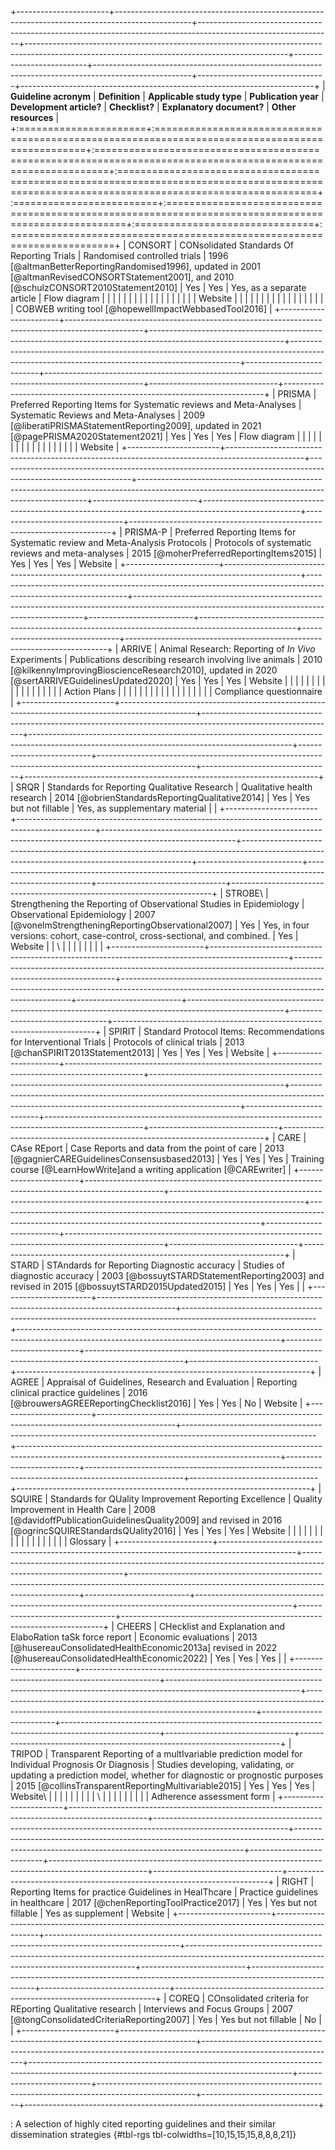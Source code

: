 +-----------------------+-------------------------------------------------------------------------------------------------+---------------------------------------------------------------------------------------------------------------+-----------------------------------------------------------------------------------------------------------------------------------------------+--------------------------+------------------------------------------------------------------------------------------------------+--------------------------------+-------------------------------------------------------------------------+
| **Guideline acronym** | **Definition**                                                                                  | **Applicable study type**                                                                                     | **Publication year**                                                                                                                          | **Development article?** | **Checklist?**                                                                                       | **Explanatory document?**      | **Other resources**                                                     |
+:======================+:================================================================================================+:==============================================================================================================+:==============================================================================================================================================+:=========================+:=====================================================================================================+:===============================+:========================================================================+
| CONSORT               | CONsolidated Standards Of Reporting Trials                                                      | Randomised controlled trials                                                                                  | 1996 [@altmanBetterReportingRandomised1996], updated in 2001 [@altmanRevisedCONSORTStatement2001], and 2010 [@schulzCONSORT2010Statement2010] | Yes                      | Yes                                                                                                  | Yes, as a separate article     | Flow diagram                                                            |
|                       |                                                                                                 |                                                                                                               |                                                                                                                                               |                          |                                                                                                      |                                |                                                                         |
|                       |                                                                                                 |                                                                                                               |                                                                                                                                               |                          |                                                                                                      |                                | Website                                                                 |
|                       |                                                                                                 |                                                                                                               |                                                                                                                                               |                          |                                                                                                      |                                |                                                                         |
|                       |                                                                                                 |                                                                                                               |                                                                                                                                               |                          |                                                                                                      |                                | COBWEB writing tool [@hopewellImpactWebbasedTool2016]                   |
+-----------------------+-------------------------------------------------------------------------------------------------+---------------------------------------------------------------------------------------------------------------+-----------------------------------------------------------------------------------------------------------------------------------------------+--------------------------+------------------------------------------------------------------------------------------------------+--------------------------------+-------------------------------------------------------------------------+
| PRISMA                | Preferred Reporting Items for Systematic reviews and Meta-Analyses                              | Systematic Reviews and Meta-Analyses                                                                          | 2009 [@liberatiPRISMAStatementReporting2009], updated in 2021 [@pagePRISMA2020Statement2021]                                                  | Yes                      | Yes                                                                                                  | Yes                            | Flow diagram                                                            |
|                       |                                                                                                 |                                                                                                               |                                                                                                                                               |                          |                                                                                                      |                                |                                                                         |
|                       |                                                                                                 |                                                                                                               |                                                                                                                                               |                          |                                                                                                      |                                | Website                                                                 |
+-----------------------+-------------------------------------------------------------------------------------------------+---------------------------------------------------------------------------------------------------------------+-----------------------------------------------------------------------------------------------------------------------------------------------+--------------------------+------------------------------------------------------------------------------------------------------+--------------------------------+-------------------------------------------------------------------------+
| PRISMA-P              | Preferred Reporting Items for Systematic review and Meta-Analysis Protocols                     | Protocols of systematic reviews and meta-analyses                                                             | 2015 [@moherPreferredReportingItems2015]                                                                                                      | Yes                      | Yes                                                                                                  | Yes                            | Website                                                                 |
+-----------------------+-------------------------------------------------------------------------------------------------+---------------------------------------------------------------------------------------------------------------+-----------------------------------------------------------------------------------------------------------------------------------------------+--------------------------+------------------------------------------------------------------------------------------------------+--------------------------------+-------------------------------------------------------------------------+
| ARRIVE                | Animal Research: Reporting of *In Vivo* Experiments                                             | Publications describing research involving live animals                                                       | 2010 [@kilkennyImprovingBioscienceResearch2010], updated in 2020 [@sertARRIVEGuidelinesUpdated2020]                                           | Yes                      | Yes                                                                                                  | Yes                            | Website                                                                 |
|                       |                                                                                                 |                                                                                                               |                                                                                                                                               |                          |                                                                                                      |                                |                                                                         |
|                       |                                                                                                 |                                                                                                               |                                                                                                                                               |                          |                                                                                                      |                                | Action Plans                                                            |
|                       |                                                                                                 |                                                                                                               |                                                                                                                                               |                          |                                                                                                      |                                |                                                                         |
|                       |                                                                                                 |                                                                                                               |                                                                                                                                               |                          |                                                                                                      |                                | Compliance questionnaire                                                |
+-----------------------+-------------------------------------------------------------------------------------------------+---------------------------------------------------------------------------------------------------------------+-----------------------------------------------------------------------------------------------------------------------------------------------+--------------------------+------------------------------------------------------------------------------------------------------+--------------------------------+-------------------------------------------------------------------------+
| SRQR                  | Standards for Reporting Qualitative Research                                                    | Qualitative health research                                                                                   | 2014 [@obrienStandardsReportingQualitative2014]                                                                                               | Yes                      | Yes but not fillable                                                                                 | Yes, as supplementary material |                                                                         |
+-----------------------+-------------------------------------------------------------------------------------------------+---------------------------------------------------------------------------------------------------------------+-----------------------------------------------------------------------------------------------------------------------------------------------+--------------------------+------------------------------------------------------------------------------------------------------+--------------------------------+-------------------------------------------------------------------------+
| STROBE\               | Strengthening the Reporting of Observational Studies in Epidemiology                            | Observational Epidemiology                                                                                    | 2007 [@vonelmStrengtheningReportingObservational2007]                                                                                         | Yes                      | Yes, in four versions: cohort, case-control, cross-sectional, and combined.                          | Yes                            | Website                                                                 |
| \                     |                                                                                                 |                                                                                                               |                                                                                                                                               |                          |                                                                                                      |                                |                                                                         |
+-----------------------+-------------------------------------------------------------------------------------------------+---------------------------------------------------------------------------------------------------------------+-----------------------------------------------------------------------------------------------------------------------------------------------+--------------------------+------------------------------------------------------------------------------------------------------+--------------------------------+-------------------------------------------------------------------------+
| SPIRIT                | Standard Protocol Items: Recommendations for Interventional Trials                              | Protocols of clinical trials                                                                                  | 2013 [@chanSPIRIT2013Statement2013]                                                                                                           | Yes                      | Yes                                                                                                  | Yes                            | Website                                                                 |
+-----------------------+-------------------------------------------------------------------------------------------------+---------------------------------------------------------------------------------------------------------------+-----------------------------------------------------------------------------------------------------------------------------------------------+--------------------------+------------------------------------------------------------------------------------------------------+--------------------------------+-------------------------------------------------------------------------+
| CARE                  | CAse REport                                                                                     | Case Reports and data from the point of care                                                                  | 2013 [@gagnierCAREGuidelinesConsensusbased2013]                                                                                               | Yes                      | Yes                                                                                                  | Yes                            | Training course [@LearnHowWrite]and a writing application [@CAREwriter] |
+-----------------------+-------------------------------------------------------------------------------------------------+---------------------------------------------------------------------------------------------------------------+-----------------------------------------------------------------------------------------------------------------------------------------------+--------------------------+------------------------------------------------------------------------------------------------------+--------------------------------+-------------------------------------------------------------------------+
| STARD                 | STAndards for Reporting Diagnostic accuracy                                                     | Studies of diagnostic accuracy                                                                                | 2003 [@bossuytSTARDStatementReporting2003] and revised in 2015 [@bossuytSTARD2015Updated2015]                                                 | Yes                      | Yes                                                                                                  | Yes                            |                                                                         |
+-----------------------+-------------------------------------------------------------------------------------------------+---------------------------------------------------------------------------------------------------------------+-----------------------------------------------------------------------------------------------------------------------------------------------+--------------------------+------------------------------------------------------------------------------------------------------+--------------------------------+-------------------------------------------------------------------------+
| AGREE                 | Appraisal of Guidelines, Research and Evaluation                                                | Reporting clinical practice guidelines                                                                        | 2016 [@brouwersAGREEReportingChecklist2016]                                                                                                   | Yes                      | Yes                                                                                                  | No                             | Website                                                                 |
+-----------------------+-------------------------------------------------------------------------------------------------+---------------------------------------------------------------------------------------------------------------+-----------------------------------------------------------------------------------------------------------------------------------------------+--------------------------+------------------------------------------------------------------------------------------------------+--------------------------------+-------------------------------------------------------------------------+
| SQUIRE                | Standards for QUality Improvement Reporting Excellence                                          | Quality Improvement in Health Care                                                                            | 2008 [@davidoffPublicationGuidelinesQuality2009] and revised in 2016 [@ogrincSQUIREStandardsQUality2016]                                      | Yes                      | Yes                                                                                                  | Yes                            | Website                                                                 |
|                       |                                                                                                 |                                                                                                               |                                                                                                                                               |                          |                                                                                                      |                                |                                                                         |
|                       |                                                                                                 |                                                                                                               |                                                                                                                                               |                          |                                                                                                      |                                | Glossary                                                                |
+-----------------------+-------------------------------------------------------------------------------------------------+---------------------------------------------------------------------------------------------------------------+-----------------------------------------------------------------------------------------------------------------------------------------------+--------------------------+------------------------------------------------------------------------------------------------------+--------------------------------+-------------------------------------------------------------------------+
| CHEERS                | CHecklist and Explanation and ElaboRation taSk force report                                     | Economic evaluations                                                                                          | 2013 [@husereauConsolidatedHealthEconomic2013a] revised in 2022 [@husereauConsolidatedHealthEconomic2022]                                     | Yes                      | Yes                                                                                                  | Yes                            |                                                                         |
+-----------------------+-------------------------------------------------------------------------------------------------+---------------------------------------------------------------------------------------------------------------+-----------------------------------------------------------------------------------------------------------------------------------------------+--------------------------+------------------------------------------------------------------------------------------------------+--------------------------------+-------------------------------------------------------------------------+
| TRIPOD                | Transparent Reporting of a multIvariable prediction model for Individual Prognosis Or Diagnosis | Studies developing, validating, or updating a prediction model, whether for diagnostic or prognostic purposes | 2015 [@collinsTransparentReportingMultivariable2015]                                                                                          | Yes                      | Yes                                                                                                  | Yes                            | Website\                                                                |
|                       |                                                                                                 |                                                                                                               |                                                                                                                                               |                          |                                                                                                      |                                | \                                                                       |
|                       |                                                                                                 |                                                                                                               |                                                                                                                                               |                          |                                                                                                      |                                | Adherence assessment form                                               |
+-----------------------+-------------------------------------------------------------------------------------------------+---------------------------------------------------------------------------------------------------------------+-----------------------------------------------------------------------------------------------------------------------------------------------+--------------------------+------------------------------------------------------------------------------------------------------+--------------------------------+-------------------------------------------------------------------------+
| RIGHT                 | Reporting Items for practice Guidelines in HealThcare                                           | Practice guidelines in healthcare                                                                             | 2017 [@chenReportingToolPractice2017]                                                                                                         | Yes                      | Yes but not fillable                                                                                 | Yes as supplement              | Website                                                                 |
+-----------------------+-------------------------------------------------------------------------------------------------+---------------------------------------------------------------------------------------------------------------+-----------------------------------------------------------------------------------------------------------------------------------------------+--------------------------+------------------------------------------------------------------------------------------------------+--------------------------------+-------------------------------------------------------------------------+
| COREQ                 | COnsolidated criteria for REporting Qualitative research                                        | Interviews and Focus Groups                                                                                   | 2007 [@tongConsolidatedCriteriaReporting2007]                                                                                                 | Yes                      | Yes but not fillable                                                                                 | No                             |                                                                         |
+-----------------------+-------------------------------------------------------------------------------------------------+---------------------------------------------------------------------------------------------------------------+-----------------------------------------------------------------------------------------------------------------------------------------------+--------------------------+------------------------------------------------------------------------------------------------------+--------------------------------+-------------------------------------------------------------------------+

: A selection of highly cited reporting guidelines and their similar dissemination strategies {#tbl-rgs tbl-colwidths=[10,15,15,15,8,8,8,21]}